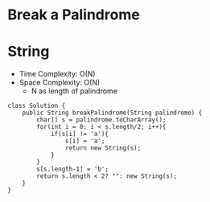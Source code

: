 # Break a Palindrome

# String

- Time Complexity: O(N)
- Space Complexity: O(N)
  - N as length of palindrome

```
class Solution {
    public String breakPalindrome(String palindrome) {
        char[] s = palindrome.toCharArray();
        for(int i = 0; i < s.length/2; i++){
            if(s[i] != 'a'){
                s[i] = 'a';
                return new String(s);
            }
        }
        s[s.length-1] = 'b';
        return s.length < 2? "": new String(s);
    }
}
```
